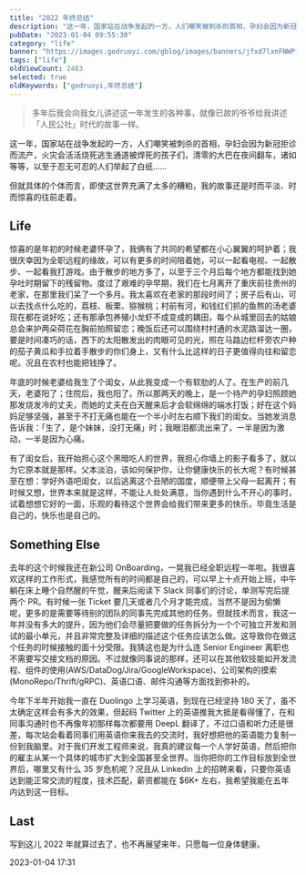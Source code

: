 ```yaml
---
title: "2022 年终总结"
description: "这一年，国家站在战争发起的一方，人们嘲笑被刺杀的首相，孕妇会因为新冠拒诊而流产，火灾会活活烧死逃生通道被焊死的孩子们，清零的大巴在夜间翻车，诸如等等，以至于忍无可忍的人们举起了白纸"
pubDate: "2023-01-04 09:55:30"
category: "life"
banner: "https://images.godruoyi.com/gblog/images/banners/jfxd7lxnFNWPfKudZ3dewqpczfJxH3CTLWuQBmB3.avif"
tags: ["life"]
oldViewCount: 2483
selected: true
oldKeywords: ["godruoyi,年终总结"]
---
```


> 多年后我会向我女儿讲述这一年发生的各种事，就像已故的爷爷给我讲述「人民公社」时代的故事一样。

这一年，国家站在战争发起的一方，人们嘲笑被刺杀的首相，孕妇会因为新冠拒诊而流产，火灾会活活烧死逃生通道被焊死的孩子们，清零的大巴在夜间翻车，诸如等等，以至于忍无可忍的人们举起了白纸……

但就具体的个体而言，即使这世界充满了太多的糟粕，我的故事还是时而平淡、时而惊喜的往前走着。

## Life
惊喜的是年初的时候老婆怀孕了，我俩有了共同的希望都在小心翼翼的呵护着；我很庆幸因为全职远程的缘故，可以有更多的时间陪着她，可以一起看电视、一起散步、一起看我打游戏。由于散步的地方多了，以至于三个月后每个地方都能找到她孕吐时期留下的残留物。度过了艰难的孕早期，我们在七月离开了重庆前往贵州的老家，在那里我们呆了一个多月。我太喜欢在老家的那段时间了；房子后有山，可以去找点什么吃的，荔枝、板栗、猕猴桃；村前有河，和钱红们抓的鱼熬的汤老婆现在都在说好吃；还有那承包养殖小龙虾不成变成的耦田，每个从城里回去的姑娘总会来护两朵荷花在胸前拍照留恋；晚饭后还可以围绕村村通的水泥路溜达一圈，要是时间凑巧的话，西下的太阳散发出的肉眼可见的光，照在马路边栏杆旁农户种的茄子黄瓜和手拉着手散步的你们身上，又有什么比这样的日子更值得向往和留恋呢。况且在农村也能把钱挣了。


年底的时候老婆给我生了个闺女，从此我变成一个有软肋的人了。在生产的前几天，老婆阳了；住院后，我也阳了。所以那两天的晚上，是一个待产的孕妇照顾她那发烧发冷的丈夫，而她的丈夫在白天醒来后才会软绵绵的端水打饭；好在这个妈妈足够坚强，甚至于不打无痛也能在一个半小时左右顺下我们的闺女。当她发消息告诉我：「生了，是个妹妹，没打无痛」时；我眼泪都流出来了，一半是因为激动，一半是因为心痛。


有了闺女后，我开始担心这个黑暗吃人的世界，我担心你墙上的影子看多了，就以为它原本就是那样。父本淡泊，该如何保护你，让你健康快乐的长大呢？有时候甚至在想：学好外语吧闺女，以后逃离这个丑陋的国度，顺便带上父母一起离开；有时候又想，世界本来就是这样，不能让人处处满意，当你遇到什么不开心的事时，试着想想它好的一面，乐观的看待这个世界会给我们带来更多的快乐，毕竟生活是自己的，快乐也是自己的。

## Something Else
去年的这个时候我还在新公司 OnBoarding，一晃我已经全职远程一年啦。我很喜欢这样的工作形式，我感觉所有的时间都是自己的，可以早上十点开始上班，中午躺在床上睡个自然醒的午觉，醒来后阅读下 Slack 同事们的讨论，单测写完后提两个 PR。有时候一张 Ticket 要几天或者几个月才能完成，当然不是因为偷懒呢，更多的是需要等待别的团队的同事先完成其他的任务。但就技术而言，我这一年并没有多大的提升，因为他们会尽量把要做的任务拆分为一个个可独立开发和测试的最小单元，并且非常完整及详细的描述这个任务应该怎么做。这导致你在做这个任务的时候接触的面十分受限。我猜这也是为什么连 Senior Engineer 离职也不需要写交接文档的原因。不过就像同事说的那样，还可以在其他软技能如开发流程、组件的使用(AWS/DataDog/Jira/GoogleWorkspace)、公司架构的摸索(MonoRepo/Thrift/gRPC)、英语口语、邮件沟通等方面找到弥补的。


今年下半年开始我一直在 Duolingo 上学习英语，到现在已经坚持 180 天了，虽不太确定这样会有多大的效果，但起码 Twitter 上的英语推我大抵是看得懂了，在和同事沟通时也不再像年初那样每次都要用 DeepL 翻译了，不过口语和听力还是很差，每次站会看着同事们用英语你来我去的交流时，我好想把他的英语能力复制一份到我脑里。对于我们开发工程师来说，我真的建议每一个人学好英语，然后把你的雇主从某一个具体的城市扩大到全国甚至全世界。当你把你的工作目标放到全世界后，哪里又有什么 35 岁危机呢？况且从  Linkedin  上的招聘来看，只要你英语达到能正常交流的程度，技术匹配，薪资都能在 $6K+ 左右，我希望我能在五年内达到这一目标。

## Last
写到这儿 2022 年就算过去了，也不再展望来年，只愿每一位身体健康。

2023-01-04 17:31
